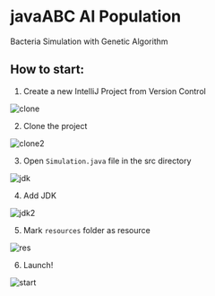 # javaABC AI Population
Bacteria Simulation with Genetic Algorithm

## How to start:

1) Create a new IntelliJ Project from Version Control

![clone](https://user-images.githubusercontent.com/52008460/231006420-8dbcd7af-f2af-452d-bb7f-54a55e3f5fef.PNG)


2) Clone the project

![clone2](https://user-images.githubusercontent.com/52008460/231006525-4f61d3f2-ea20-4e13-a9c5-74638dcdfaa1.PNG)


3) Open ```Simulation.java``` file in the src directory

![jdk](https://user-images.githubusercontent.com/52008460/231006777-39615e12-292a-47bc-8677-83bbc2261314.PNG)


4) Add JDK

![jdk2](https://user-images.githubusercontent.com/52008460/231006808-75b4397d-0bd8-42c9-b18c-ded3d8082a4d.PNG)


5) Mark ```resources``` folder as resource

![res](https://user-images.githubusercontent.com/52008460/231006901-fc8bb37c-1780-4900-b490-717d54029237.PNG)


6) Launch!

![start](https://user-images.githubusercontent.com/52008460/231006920-8624f838-99ce-4ff7-8be6-018986905060.PNG)
